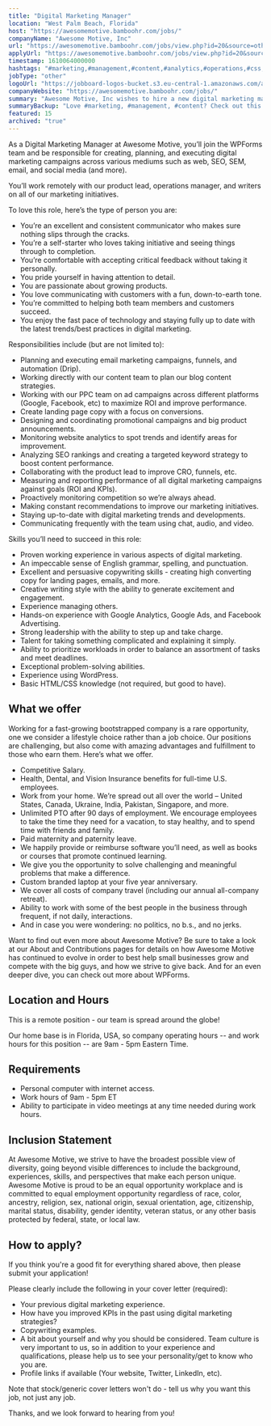 ```yaml
---
title: "Digital Marketing Manager"
location: "West Palm Beach, Florida"
host: "https://awesomemotive.bamboohr.com/jobs/"
companyName: "Awesome Motive, Inc"
url: "https://awesomemotive.bamboohr.com/jobs/view.php?id=20&source=other"
applyUrl: "https://awesomemotive.bamboohr.com/jobs/view.php?id=20&source=other"
timestamp: 1610064000000
hashtags: "#marketing,#management,#content,#analytics,#operations,#css,#html,#wordpress,#analysis,#branding"
jobType: "other"
logoUrl: "https://jobboard-logos-bucket.s3.eu-central-1.amazonaws.com/awesome-motive-inc"
companyWebsite: "https://awesomemotive.bamboohr.com/jobs/"
summary: "Awesome Motive, Inc wishes to hire a new digital marketing manager. If you have proven working experience in various aspects of digital marketing, consider applying."
summaryBackup: "Love #marketing, #management, #content? Check out this job post!"
featured: 15
archived: "true"
---
```


As a Digital Marketing Manager at Awesome Motive, you’ll join the WPForms team and be responsible for creating, planning, and executing digital marketing campaigns across various mediums such as web, SEO, SEM, email, and social media (and more).

You’ll work remotely with our product lead, operations manager, and writers on all of our marketing initiatives.

To love this role, here’s the type of person you are:

*   You’re an excellent and consistent communicator who makes sure nothing slips through the cracks.
*   You’re a self-starter who loves taking initiative and seeing things through to completion.
*   You’re comfortable with accepting critical feedback without taking it personally.
*   You pride yourself in having attention to detail.
*   You are passionate about growing products.
*   You love communicating with customers with a fun, down-to-earth tone.
*   You’re committed to helping both team members and customers succeed.
*   You enjoy the fast pace of technology and staying fully up to date with the latest trends/best practices in digital marketing.

Responsibilities include (but are not limited to):

*   Planning and executing email marketing campaigns, funnels, and automation (Drip).
*   Working directly with our content team to plan our blog content strategies.
*   Working with our PPC team on ad campaigns across different platforms (Google, Facebook, etc) to maximize ROI and improve performance.
*   Create landing page copy with a focus on conversions.
*   Designing and coordinating promotional campaigns and big product announcements.
*   Monitoring website analytics to spot trends and identify areas for improvement.
*   Analyzing SEO rankings and creating a targeted keyword strategy to boost content performance.
*   Collaborating with the product lead to improve CRO, funnels, etc.
*   Measuring and reporting performance of all digital marketing campaigns against goals (ROI and KPIs).
*   Proactively monitoring competition so we’re always ahead.
*   Making constant recommendations to improve our marketing initiatives.
*   Staying up-to-date with digital marketing trends and developments.
*   Communicating frequently with the team using chat, audio, and video.

Skills you’ll need to succeed in this role:

*   Proven working experience in various aspects of digital marketing.
*   An impeccable sense of English grammar, spelling, and punctuation.
*   Excellent and persuasive copywriting skills - creating high converting copy for landing pages, emails, and more.
*   Creative writing style with the ability to generate excitement and engagement.
*   Experience managing others.
*   Hands-on experience with Google Analytics, Google Ads, and Facebook Advertising.
*   Strong leadership with the ability to step up and take charge.
*   Talent for taking something complicated and explaining it simply.
*   Ability to prioritize workloads in order to balance an assortment of tasks and meet deadlines.
*   Exceptional problem-solving abilities.
*   Experience using WordPress.
*   Basic HTML/CSS knowledge (not required, but good to have).

## What we offer

Working for a fast-growing bootstrapped company is a rare opportunity, one we consider a lifestyle choice rather than a job choice. Our positions are challenging, but also come with amazing advantages and fulfillment to those who earn them. Here’s what we offer.

*   Competitive Salary.
*   Health, Dental, and Vision Insurance benefits for full-time U.S. employees.
*   Work from your home. We’re spread out all over the world – United States, Canada, Ukraine, India, Pakistan, Singapore, and more.
*   Unlimited PTO after 90 days of employment. We encourage employees to take the time they need for a vacation, to stay healthy, and to spend time with friends and family.
*   Paid maternity and paternity leave.
*   We happily provide or reimburse software you’ll need, as well as books or courses that promote continued learning.
*   We give you the opportunity to solve challenging and meaningful problems that make a difference.
*   Custom branded laptop at your five year anniversary.
*   We cover all costs of company travel (including our annual all-company retreat).
*   Ability to work with some of the best people in the business through frequent, if not daily, interactions.
*   And in case you were wondering: no politics, no b.s., and no jerks.

Want to find out even more about Awesome Motive? Be sure to take a look at our About and Contributions pages for details on how Awesome Motive has continued to evolve in order to best help small businesses grow and compete with the big guys, and how we strive to give back. And for an even deeper dive, you can check out more about WPForms.

## Location and Hours

This is a remote position - our team is spread around the globe!

Our home base is in Florida, USA, so company operating hours -- and work hours for this position -- are 9am - 5pm Eastern Time.

## Requirements

*   Personal computer with internet access.
*   Work hours of 9am - 5pm ET
*   Ability to participate in video meetings at any time needed during work hours.

## Inclusion Statement

At Awesome Motive, we strive to have the broadest possible view of diversity, going beyond visible differences to include the background, experiences, skills, and perspectives that make each person unique. Awesome Motive is proud to be an equal opportunity workplace and is committed to equal employment opportunity regardless of race, color, ancestry, religion, sex, national origin, sexual orientation, age, citizenship, marital status, disability, gender identity, veteran status, or any other basis protected by federal, state, or local law.

## How to apply?

If you think you're a good fit for everything shared above, then please submit your application!

Please clearly include the following in your cover letter (required):

*   Your previous digital marketing experience.
*   How have you improved KPIs in the past using digital marketing strategies?
*   Copywriting examples.
*   A bit about yourself and why you should be considered. Team culture is very important to us, so in addition to your experience and qualifications, please help us to see your personality/get to know who you are.
*   Profile links if available (Your website, Twitter, LinkedIn, etc).

Note that stock/generic cover letters won't do - tell us why you want this job, not just any job.

Thanks, and we look forward to hearing from you!
